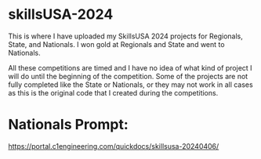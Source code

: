 # skillsUSA-2024
This is where I have uploaded my SkillsUSA 2024 projects for Regionals, State, and Nationals. I won gold at Regionals and State and went to Nationals.

All these competitions are timed and I have no idea of what kind of project I will do until the beginning of the competition. Some of the projects are not fully completed like the State or Nationals, or they may not work in all cases as this is the original code that I created during the competitions.

# Nationals Prompt:
https://portal.c1engineering.com/quickdocs/skillsusa-20240406/

